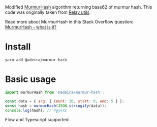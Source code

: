 Modified [MurmurHash](https://en.wikipedia.org/wiki/MurmurHash) algorithm returning base62 of murmur hash. This code was originally taken from [Relay utils](https://github.com/facebook/relay/blob/4f5d549f5276067595838b48ab3f3925fee174f7/packages/relay-compiler/util/murmurHash.js).

Read more about MurmurHash in this Stack Overflow question: [MurmurHash - what is it?](https://stackoverflow.com/q/11899616/12646420)

# Install

```text
yarn add @adeira/murmur-hash
```

# Basic usage

```js
import murmurHash from '@adeira/murmur-hash';

const data = { arg: { count: 20, start: 0, end: 5 } };
const hash = murmurHash(JSON.stringify(data));
console.log(hash); // 4gykY2
```

Flow and Typescript supported.
